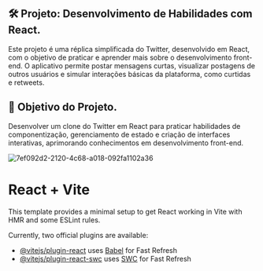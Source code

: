 🛠️ Projeto: Desenvolvimento de Habilidades com React.
---
Este projeto é uma réplica simplificada do Twitter, desenvolvido em React, com o objetivo de praticar e aprender mais sobre o desenvolvimento front-end. O aplicativo permite postar mensagens curtas, visualizar postagens de outros usuários e simular interações básicas da plataforma, como curtidas e retweets.

🎯 Objetivo do Projeto.
-------
Desenvolver um clone do Twitter em React para praticar habilidades de componentização, gerenciamento de estado e criação de interfaces interativas, aprimorando conhecimentos em desenvolvimento front-end.

![7ef092d2-2120-4c68-a018-092fa1102a36](https://github.com/user-attachments/assets/2788565a-4a41-4f8a-b38e-ae8a0ccf97a2)

# React + Vite

This template provides a minimal setup to get React working in Vite with HMR and some ESLint rules.

Currently, two official plugins are available:

- [@vitejs/plugin-react](https://github.com/vitejs/vite-plugin-react/blob/main/packages/plugin-react/README.md) uses [Babel](https://babeljs.io/) for Fast Refresh
- [@vitejs/plugin-react-swc](https://github.com/vitejs/vite-plugin-react-swc) uses [SWC](https://swc.rs/) for Fast Refresh

